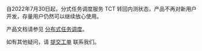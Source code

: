 
自2022年7月30日起，分式任务调度服务 TCT 转回内测状态，产品不再对新用户开发，存量用户仍然可以继续放心使用。

产品文档请参见 [分布式任务调度](https://cloud.tencent.com/document/product/649/45253)。

如有其他疑问，请 [提交工单](https://cloud.tencent.com/online-service) 联系我们。
